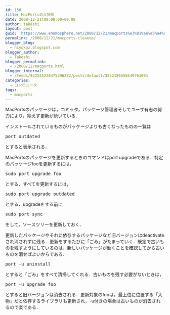 ```yaml
---
id: 158
title: MacPortsの大掃除
date: 2008-12-21T09:08:00+09:00
author: takeshi
layout: post
guid: 'https://www.enomosphere.net/2008/12/21/macports%e3%81%ae%e5%a4%a7%e6%8e%83%e9%99%a4/'
permalink: /2008/12/21/macports-cleanup/
blogger_blog:
  - hiyokoz.blogspot.com
blogger_author:
  - Takeshi
blogger_permalink:
  - /2008/12/macports.html
blogger_internal:
  - /feeds/832545220475396382/posts/default/3532186556549761004
categories:
  - コンピュータ
tags:
  - macports
---
```

MacPortsのパッケージは，コミッタ，パッケージ管理者そしてユーザ有志の努力により，絶えず更新が続いている．

インストールされているものがパッケージよりも古くなったものの一覧は
<pre>port outdated</pre>
とすると表示される．

MacPortsのパッケージを更新するときのコマンドはport upgradeである．特定のパッケージfooを更新するには，
<pre>sudo port upgrade foo</pre>
とする．すべてを更新するには，
<pre>sudo port upgrade outdated</pre>
とする．upgradeをする前に
<pre>sudo port sync</pre>
をして，ソースツリーを更新しておく．

更新したパッケージやそれに依存するパッケージなど旧バージョンはdeactivateされ消されずに残る．更新をするたびに「ごみ」がたまっていく．既定で古いものを残すようにしているのは，新しいパッケージが動くことを確認してから古いものを消せばよいからである．
<pre>port -u uninstall</pre>
とすると「ごみ」をすべて清掃してくれる．古いものを残す必要がないときは，
<pre>port -u upgrade foo</pre>
とすると旧バージョンは消去される．更新対象のfooは，最上位に位置する「大物」だと依存するライブラリも更新され，-u付きの場合は古いものが消去されるので楽である．